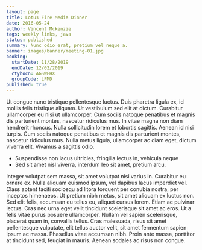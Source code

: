 ```yaml
---
layout: page
title: Lotus Fire Media Dinner
date: 2016-05-24
author: Vincent Mckenzie
tags: weekly links, java
status: published
summary: Nunc odio erat, pretium vel neque a.
banner: images/banner/meeting-01.jpg
booking:
  startDate: 11/28/2019
  endDate: 12/02/2019
  ctyhocn: AGSWEHX
  groupCode: LFMD
published: true
---
```

Ut congue nunc tristique pellentesque luctus. Duis pharetra ligula ex, id mollis felis tristique aliquam. Ut vestibulum sed elit at dictum. Curabitur ullamcorper eu nisi ut ullamcorper. Cum sociis natoque penatibus et magnis dis parturient montes, nascetur ridiculus mus. In vitae magna non diam hendrerit rhoncus. Nulla sollicitudin lorem et lobortis sagittis. Aenean id nisi turpis. Cum sociis natoque penatibus et magnis dis parturient montes, nascetur ridiculus mus. Nulla metus ligula, ullamcorper ac diam eget, dictum viverra elit. Vivamus a sagittis odio.

* Suspendisse non lacus ultricies, fringilla lectus in, vehicula neque
* Sed sit amet nisl viverra, interdum leo sit amet, pretium arcu.

Integer volutpat sem massa, sit amet volutpat nisi varius in. Curabitur eu ornare ex. Nulla aliquam euismod ipsum, vel dapibus lacus imperdiet vel. Class aptent taciti sociosqu ad litora torquent per conubia nostra, per inceptos himenaeos. Ut pretium nibh metus, sit amet aliquam ex luctus non. Sed elit felis, accumsan eu tellus eu, aliquet cursus lorem. Etiam ac pulvinar lectus. Cras nec urna eget velit tincidunt scelerisque sit amet ac eros. Ut a felis vitae purus posuere ullamcorper. Nullam vel sapien scelerisque, placerat quam in, convallis tellus. Cras malesuada, risus sit amet pellentesque vulputate, elit tellus auctor velit, sit amet fermentum sapien ipsum ac massa. Phasellus vitae accumsan nibh. Proin ante massa, porttitor at tincidunt sed, feugiat in mauris. Aenean sodales ac risus non congue.
